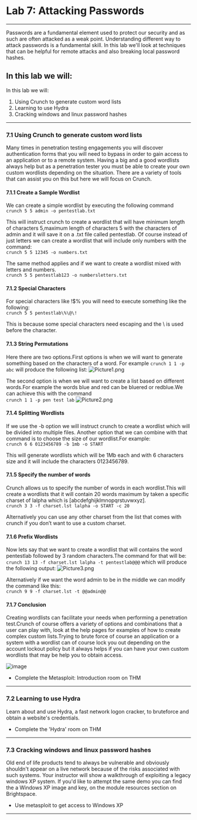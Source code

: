 # Lab 7: Attacking Passwords

___

Passwords are a fundamental element used to protect our security and as such are often attacked as a weak point. Understanding different way to attack passwords is a fundamental skill. In this lab we'll look at techniques that can be helpful for remote attacks and also breaking local password hashes.

## In this lab we will: 

In this lab we will:
1. Using Crunch to generate custom word lists
2. Learning to use Hydra
3. Cracking windows and linux password hashes

___


### 7.1 Using Crunch to generate custom word lists

Many times in penetration testing engagements you will discover authentication forms that you will need to bypass in order to gain access to an application or to a remote system. Having a big and a good wordlists always help but as a penetration tester you must be able to create your own custom wordlists depending on the situation. There are a variety of tools that can assist you on this but here we will focus on Crunch.

#### 7.1.1 Create a Sample Wordlist

We can create a simple wordlist by executing the following command  
```crunch 5 5 admin -o pentestlab.txt``` 

This will instruct crunch to create a wordlist that will have minimum length of characters 5,maximum length of characters 5 with the characters of admin and it will save it on a .txt file called pentestlab.  Of course instead of just letters we can create a wordlist that will include only numbers with the command:  
```crunch 5 5 12345 -o numbers.txt```

The same method applies and if we want to create a wordlist mixed with letters and numbers.  
```crunch 5 5 pentestlab123 -o numbersletters.txt```

#### 7.1.2 Special Characters

For special characters like !$% you will need to execute something like the following:  
```crunch 5 5 pentestlab\%\@\!```

This is because some special characters need escaping and the \ is used before the character. 

#### 7.1.3 String Permutations
Here there are two options.First options is when we will want to generate something based on the characters of a word. For example ```crunch 1 1 -p abc```  will produce the following list:
![Picture1.png](images/Picture1.png)
 
The second option is when we will want to create a list based on different words.For example the words blue and red can be bluered or redblue.We can achieve this with the command  
```crunch 1 1 -p pen test lab```
![Picture2.png](images/Picture2.png)
 
#### 7.1.4 Splitting Wordlists

If we use the -b option we will instruct crunch to create a wordlist which will be divided into multiple files. Another option that we can combine with that command is to choose the size of our wordlist.For example:  
```crunch 6 6 0123456789 -b 1mb -o START```

This will generate wordlists which will be 1Mb each and with 6 characters size and it will include the characters 0123456789.

#### 7.1.5 Specify the number of words

Crunch allows us to specify the number of words in each wordlist.This will create a wordlists that it will contain 20 words maximum by taken a specific charset of lalpha which is [abcdefghijklmnopqrstuvwxyz].  
```crunch 3 3 -f charset.lst lalpha -o START -c 20```

Alternatively you can use any other charset from the list that comes with crunch if you don’t want to use a custom charset.

#### 7.1.6 Prefix Wordlists

Now lets say that we want to create a wordlist that will contains the word pentestlab followed by 3 random characters.The command for that will be:  
```crunch 13 13 -f charset.lst lalpha -t pentestlab@@@```
which will produce the following output:
![Picture3.png](images/Picture3.png)
 
Alternatively if we want the word admin to be in the middle we can modify the command like this:  
```crunch 9 9 -f charset.lst -t @@admin@@```

#### 7.1.7 Conclusion

Creating wordlists can facilitate your needs when performing a penetration test.Crunch of course offers a variety of options and combinations that a user can play with, look at the help pages for examples of how to create complex custom lists.Trying to brute force of course an application or a system with a wordlist can of course lock you out depending on the account lockout policy but it always helps if you can have your own custom wordlists that may be help you to obtain access.

![image](https://github.com/user-attachments/assets/82558164-dd96-49d4-bf2e-f8e9d25092f1)


- Complete the Metasploit: Introduction room on THM
___


### 7.2 Learning to use Hydra

Learn about and use Hydra, a fast network logon cracker, to bruteforce and obtain a website's credentials.

- Complete the 'Hydra' room on THM
___


### 7.3 Cracking windows and linux password hashes

Old end of life products tend to always be vulnerable and obviously shouldn't appear on a live network because of the risks associated with such systems. Your instructor will show a walkthrough of exploiting a legacy windows XP system. If you'd like to attempt the same demo you can find the a Windows XP image and key, on the module resources section on Brightspace. 

- Use metasploit to get access to Windows XP
___
